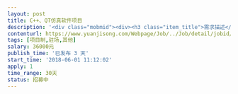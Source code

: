 ```yaml
---                
layout: post       
title: C++、QT仿真软件项目           
description: '<div class="mobmid"><div><h3 class="item_title">需求描述</h3><p>一、项目需求<br/>项目主要完成某军方仿真软件的研发工作，主要涉及C++的后台通信、逻辑的研发工作<br/>二、人才需求<br/>需要熟练掌握QT、C++、VS2010，熟悉通信、数据库等后台内容开发<br/>三、合作模式<br/>由于项目涉密，需要驻场开发，地点在连云港，有公司其他同事一起在项目组中进行开发工作<br/>四、周期<br/>周期约2个月左右</p></div><!--info end--></div>'     
contenturl: https://www.yuanjisong.com/Webpage/Job/../Job/detail/jobid/101514      
tags: [项目制,驻场,其他]            
salary: 36000元          
publish_time: '已发布 3 天'         
start_time: '2018-06-01 11:12:02'           
apply: 1                   
time_range: 30天              
status: 招募中                  
---                 
```

